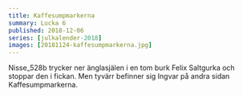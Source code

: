 ```yaml
---
title: Kaffesumpmarkerna
summary: Lucka 6
published: 2018-12-06
series: [julkalender-2018]
images: [20181124-kaffesumpmarkerna.jpg]
---
```


Nisse_528b trycker ner änglasjälen i en tom burk Felix Saltgurka och stoppar den i fickan. Men tyvärr befinner sig Ingvar på andra sidan Kaffesumpmarkerna.
